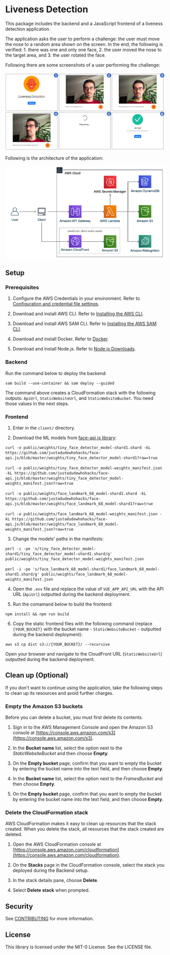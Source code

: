 # Liveness Detection

This package includes the backend and a JavaScript frontend of a liveness detection application.

The application asks the user to perform a challenge: the user must move the nose to a random area shown on the screen. In the end, the following is verified: 1. there was one and only one face, 2. the user moved the nose to the target area, and 3. the user rotated the face.

Following there are some screenshots of a user performing the challenge:

![screenshots](readme-assets/screenshots.png)

Following is the architecture of the application:

![architecture](readme-assets/architecture.png)

## Setup

### Prerequisites

1. Configure the AWS Credentials in your environment. Refer to [Configuration and credential file settings](https://docs.aws.amazon.com/cli/latest/userguide/cli-configure-files.html).

2. Download and install AWS CLI. Refer to [Installing the AWS CLI](https://docs.aws.amazon.com/cli/latest/userguide/cli-chap-install.html).

3. Download and install AWS SAM CLI. Refer to [Installing the AWS SAM CLI](https://docs.aws.amazon.com/serverless-application-model/latest/developerguide/serverless-sam-cli-install.html).

4. Download and install Docker. Refer to [Docker](https://www.docker.com/products/docker-desktop).

5. Download and install Node.js. Refer to [Node.js Downloads](https://nodejs.org/en/download/).

### Backend

Run the command below to deploy the backend:

```
sam build --use-container && sam deploy --guided
```

The command above creates a CloudFormation stack with the following outputs: `ApiUrl`, `StaticWebsiteUrl`, and `StaticWebsiteBucket`. You need those values in the next steps.

### Frontend

1. Enter in the `client/` directory.

2. Download the ML models from [face-api.js library](https://github.com/justadudewhohacks/face-api.js):

 ```
 curl -o public/weights/tiny_face_detector_model-shard1.shard -kL https://github.com/justadudewhohacks/face-api.js/blob/master/weights/tiny_face_detector_model-shard1?raw=true

 curl -o public/weights/tiny_face_detector_model-weights_manifest.json -kL https://github.com/justadudewhohacks/face-api.js/blob/master/weights/tiny_face_detector_model-weights_manifest.json?raw=true

 curl -o public/weights/face_landmark_68_model-shard1.shard -kL https://github.com/justadudewhohacks/face-api.js/blob/master/weights/face_landmark_68_model-shard1?raw=true

 curl -o public/weights/face_landmark_68_model-weights_manifest.json -kL https://github.com/justadudewhohacks/face-api.js/blob/master/weights/face_landmark_68_model-weights_manifest.json?raw=true
```

3. Change the models' paths in the manifests:

 ```
 perl -i -pe 's/tiny_face_detector_model-shard1/tiny_face_detector_model-shard1.shard/g' public/weights/tiny_face_detector_model-weights_manifest.json

 perl -i -pe 's/face_landmark_68_model-shard1/face_landmark_68_model-shard1.shard/g' public/weights/face_landmark_68_model-weights_manifest.json
 ```

4. Open the `.env` file and replace the value of `VUE_APP_API_URL` with the API URL (`ApiUrl`) outputted during the backend deployment.

5. Run the comamand below to build the frontend:

 ```
 npm install && npm run build
 ```

6. Copy the static frontend files with the following command (replace `{YOUR_BUCKET}` with the bucket name - `StaticWebsiteBucket` - outputted during the backend deployment):

 ```
 aws s3 cp dist s3://{YOUR_BUCKET}/ --recursive
 ```

Open your browser and navigate to the CloudFront URL (`StaticWebsiteUrl`) outputted during the backend deployment.

## Clean up (Optional)

If you don't want to continue using the application, take the following steps to clean up its resources and avoid further charges.

### Empty the Amazon S3 buckets

Before you can delete a bucket, you must first delete its contents.

1. Sign in to the AWS Management Console and open the Amazon S3 console at [https://console.aws.amazon.com/s3](https://console.aws.amazon.com/s3).

2. In the **Bucket name** list, select the option next to the *StaticWebsiteBucket* and then choose **Empty**.

3. On the **Empty bucket** page, confirm that you want to empty the bucket by entering the bucket name into the text field, and then choose **Empty**.

4. In the **Bucket name** list, select the option next to the *FramesBucket* and then choose **Empty**.

5. On the **Empty bucket** page, confirm that you want to empty the bucket by entering the bucket name into the text field, and then choose **Empty**.

### Delete the CloudFormation stack

AWS CloudFormation makes it easy to clean up resources that the stack created. When you delete the stack, all resources that the stack created are deleted.

1. Open the AWS CloudFormation console at [https://console.aws.amazon.com/cloudformation](https://console.aws.amazon.com/cloudformation).

2. On the **Stacks** page in the CloudFormation console, select the stack you deployed during the Backend setup.

3. In the stack details pane, choose **Delete**.

4. Select **Delete stack** when prompted.

## Security

See [CONTRIBUTING](CONTRIBUTING.md#security-issue-notifications) for more information.

## License

This library is licensed under the MIT-0 License. See the LICENSE file.
